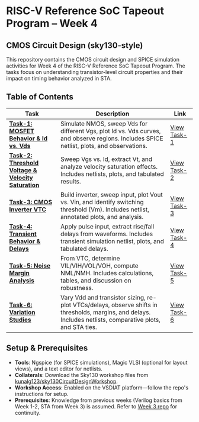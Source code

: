 # RISC-V Reference SoC Tapeout Program – Week 4

## CMOS Circuit Design (sky130-style)

This repository contains the CMOS circuit design and SPICE simulation activities for Week 4 of the RISC-V Reference SoC Tapeout Program. The tasks focus on understanding transistor-level circuit properties and their impact on timing behavior analyzed in STA.

## Table of Contents

| Task | Description | Link |
|------|-------------|------|
| **[Task-1: MOSFET Behavior & Id vs. Vds](Task-1/Task-1.md)** | Simulate NMOS, sweep Vds for different Vgs, plot Id vs. Vds curves, and observe regions. Includes SPICE netlist, plots, and observations. | [View Task-1](Task-1/Task-1.md) |
| **[Task-2: Threshold Voltage & Velocity Saturation](Task-2/Task-2.md)** | Sweep Vgs vs. Id, extract Vt, and analyze velocity saturation effects. Includes netlists, plots, and tabulated results. | [View Task-2](Task-2/Task-2.md) |
| **[Task-3: CMOS Inverter VTC](Task-3/Task-3.md)** | Build inverter, sweep input, plot Vout vs. Vin, and identify switching threshold (Vm). Includes netlist, annotated plots, and analysis. | [View Task-3](Task-3/Task-3.md) |
| **[Task-4: Transient Behavior & Delays](Task-4/Task-4.md)** | Apply pulse input, extract rise/fall delays from waveforms. Includes transient simulation netlist, plots, and tabulated delays. | [View Task-4](Task-4/Task-4.md) |
| **[Task-5: Noise Margin Analysis](Task-5/Task-5.md)** | From VTC, determine VIL/VIH/VOL/VOH, compute NML/NMH. Includes calculations, tables, and discussion on robustness. | [View Task-5](Task-5/Task-5.md) |
| **[Task-6: Variation Studies](Task-6/Task-6.md)** | Vary Vdd and transistor sizing, re-plot VTCs/delays, observe shifts in thresholds, margins, and delays. Includes netlists, comparative plots, and STA ties. | [View Task-6](Task-6/Task-6.md) |

## Setup & Prerequisites

- **Tools**: Ngspice (for SPICE simulations), Magic VLSI (optional for layout views), and a text editor for netlists.
- **Collaterals**: Download the Sky130 workshop files from [kunalg123/sky130CircuitDesignWorkshop](https://github.com/kunalg123/sky130CircuitDesignWorkshop/).
- **Workshop Access**: Enabled on the VSDIAT platform—follow the repo's instructions for setup.
- **Prerequisites**: Knowledge from previous weeks (Verilog basics from Week 1-2, STA from Week 3) is assumed. Refer to [Week 3 repo](https://github.com/tejasbg19/India_riscV_SoC_tapeout_week3) for continuity.
